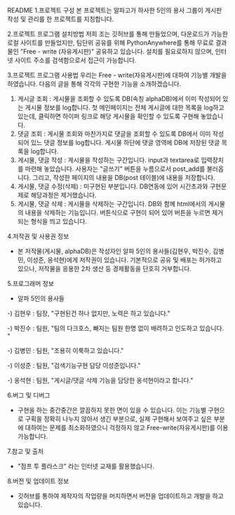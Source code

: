 README
1.프로젝트 구성
 본 프로젝트는 알파고가 하사한 5인의 용사 그룹이 게시판 작성 및 관리를 한 프로젝트를 지칭합니다.

2.프로젝트 프로그램 설치방법
  저희 조는 깃허브를 통해 만들었으며, 다운로드가 가능한 로컬 사이트를 만들었지만, 팀단위 공유를 위해 PythonAnywhere를 통해 무료로 결과물인 "Free - write (자유게시판)" 공유하고 있습니다. 설치를 필요로하지 않으며, 인터넷 사이트 주소를 검색함으로서 접근이 가능합니다.

3.프로젝트 프로그램 사용법
 우리는 Free - write(자유게시판)에 대하여 기능별 개발을 하였습니다. 다음의 글을 통해 각각의 구현한 기능을 소개하겠습니다.
  1) 게시글 조회 : 게시물을 조회할 수 있도록 DB(속칭 alphaDB)에서 이미 작성되어 있는 게시물 정보를 log합니다. 첫 메인페이지는 전체 게시글에 대한 목록을 log하고 있는데, 클릭하면 하이퍼 링크로 해당 게시물을 확인할 수 있도록 구현해 놓았습니다.
  2) 댓글 조회 : 게시물 조회와 마찬가지로 댓글을 조회할 수 있도록 DB에서 이미 작성되어 있느 댓글 정보를 log합니다. 게시물 하단에 댓글 영역에 DB에 저장된 댓글 목록을 log합니다.
  3) 게시물, 댓글 작성 : 게시물을 작성하는 구간입니다. input과 textarea로 입력장치를 마련해 놓았습니다. 사용자는 "글쓰기" 버튼을 누름으로서 post_add를 불러옵니다. 그리고, 작성한 페이지의 내용을 DB(post 테이블)에 내용을 저장합니다.
  4) 게시물, 댓글 수정(삭제) : 미구현된 부분입니다. DB연동에 있어 시간초과와 구현문제로 해당과정은 제거했습니다.
  5) 게시물, 댓글 삭제 : 게시물을 삭제하는 구간입니다. DB와 함께 html에서의 게시물의 내용을 삭제하는 기능입니다. 버튼식으로 구현이 되어 있어 버튼을 누르면 제거되는 형식을 띄고 있습니다.

4.저작권 및 사용권 정보
- 본 저작물(게시물, alphaDB)은 작성자인 알파 5인의 용사들(김현우, 박진수, 김병민, 이성준, 옹석현)에게 저작권이 있습니다. 기본적으로 공유 및 배포는 허가하고 있으나, 저작물을 응용한 2차 생산 등 경제활동을 단호히 거부합니다.

5.프로그래머 정보
- 알파 5인의 용사들
  
 -) 김현우 : 팀장, "구현된건 하나 없지만, 노력은 하고 있습니다."

 -) 박진수 : 팀원, "팀의 다크호스, 빠지는 팀원 한명 없이 배려하고 인도하고 있습니다. "

 -) 김병민 : 팀원, "조용히 이룩하고 있습니다."

 -) 이성준 : 팀원, "검색기능구현 담당 이성준입니다."

 -) 옹석현 : 팀원, "게시글/댓글 삭제 기능을 담당한 옹석현이라고 합니다."
 
6.버그 및 디버그
- 구현을 하는 중간중간은 깔끔하지 못한 면이 있을 수 있습니다. 이는 기능별 구현으로 구획을 정확히 나누지 않아서 생긴 부분으로, 실제 구현해서 보여주고 싶은 부분에 대하여는 문제를 최소화하였으니 걱정하지 않고 Free-write(자유게시판)를 이용 가능합니다.

7.참고 및 출처
- "점프 투 플라스크" 라는 인터넷 교재를 활용했습니다.

8.버전 및 업데이트 정보
- 깃허브를 통하여 제작자의 작업량을 머지하면서 버전을 업데이트하고 개발을 하고 있습니다.
